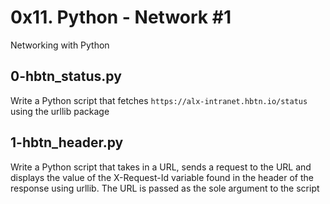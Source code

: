 # 0x11. Python - Network #1
Networking with Python

## 0-hbtn_status.py
Write a Python script that fetches `https://alx-intranet.hbtn.io/status` using the urllib package

## 1-hbtn_header.py
Write a Python script that takes in a URL, sends a request to the URL and displays the value of the X-Request-Id variable found in the header of the response using urllib. The URL is passed as the sole argument to the script

